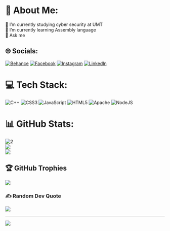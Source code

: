 # 💫 About Me:
🔭 I’m currently studying cyber security at <a>UMT</a><br>🌱 I’m currently learning Assembly language<br>💬 Ask me


## 🌐 Socials:
[![Behance](https://img.shields.io/badge/Behance-1769ff?logo=behance&logoColor=white)](https://behance.net/Biologist) [![Facebook](https://img.shields.io/badge/Facebook-%231877F2.svg?logo=Facebook&logoColor=white)](https://facebook.com/Biologist) [![Instagram](https://img.shields.io/badge/Instagram-%23E4405F.svg?logo=Instagram&logoColor=white)](https://instagram.com/Code.behind.mask) [![LinkedIn](https://img.shields.io/badge/LinkedIn-%230077B5.svg?logo=linkedin&logoColor=white)](https://linkedin.com/in/Biologist) 

# 💻 Tech Stack:
![C++](https://img.shields.io/badge/c++-%2300599C.svg?style=for-the-badge&logo=c%2B%2B&logoColor=white) ![CSS3](https://img.shields.io/badge/css3-%231572B6.svg?style=for-the-badge&logo=css3&logoColor=white) ![JavaScript](https://img.shields.io/badge/javascript-%23323330.svg?style=for-the-badge&logo=javascript&logoColor=%23F7DF1E) ![HTML5](https://img.shields.io/badge/html5-%23E34F26.svg?style=for-the-badge&logo=html5&logoColor=white) ![Apache](https://img.shields.io/badge/apache-%23D42029.svg?style=for-the-badge&logo=apache&logoColor=white) ![NodeJS](https://img.shields.io/badge/node.js-6DA55F?style=for-the-badge&logo=node.js&logoColor=white)
# 📊 GitHub Stats:
![2](https://github-readme-stats.vercel.app/api?username=Biologist05&theme=dark&hide_border=false&include_all_commits=false&count_private=false)<br/>
![](https://github-readme-streak-stats.herokuapp.com/?user=Biologist05&theme=dark&hide_border=false)<br/>
![](https://github-readme-stats.vercel.app/api/top-langs/?username=Biologist05&theme=dark&hide_border=false&include_all_commits=false&count_private=false&layout=compact)

## 🏆 GitHub Trophies
![](https://github-profile-trophy.vercel.app/?username=Biologist05&theme=radical&no-frame=false&no-bg=false&margin-w=4)

### ✍️ Random Dev Quote
![](https://quotes-github-readme.vercel.app/api?type=horizontal&theme=radical)

---
[![](https://visitcount.itsvg.in/api?id=Biologist05&icon=0&color=0)](https://visitcount.itsvg.in)

<!-- Proudly created with GPRM ( https://gprm.itsvg.in ) -->
